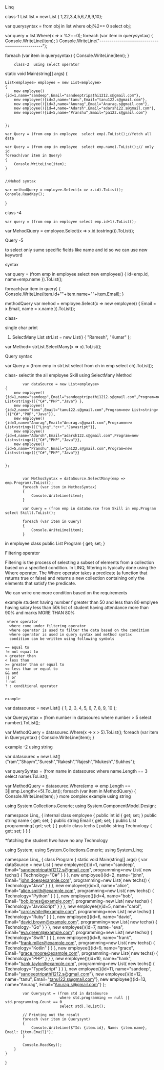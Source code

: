 Linq 

class-1
 List<int> list = new List<int> { 1,22,3,4,5,6,7,8,9,10};

 var querysyntax = from obj in list where obj%2== 0 select obj;

 var query = list.Where(x => x %2==0);
 foreach (var item in querysyntax)
 {
     Console.WriteLine(item);
 }
 Console.WriteLine("-------------------------------------------------");

 foreach (var item in querysyntax)
 {
     Console.WriteLine(item);
 }
        
        class-2  using select operator 
         
static void Main(string[] args)
{

    List<employee> employee = new List<employee>
    {
        new employee(){id=1,name="sandeep",Email="sandeeptripathi1212.s@gmail.com"},
        new employee(){id=2,name="tanu",Email="tanu122.s@gmail.com"},
        new employee(){id=3,name="Anurag",Email="Anurag.s@gmail.com"},
        new employee(){id=4,name="Adarsh",Email="adarsh122.s@gmail.com"},
        new employee(){id=5,name="Pranshu",Email="pa122.s@gmail.com"}


    };

    var Query = (from emp in employee  select emp).ToList();//fetch all data 

    var Query = (from emp in employee  select emp.name).ToList();// only id 
    foreach(var item in Query)
    {
        Console.WriteLine(item);
    }


    //Mehod syntax 

    var methodQuery = employee.Select(x => x.id).ToList();
    Console.ReadKey();
}

 class -4 

    var query = (from emp in employee select emp.id+1).ToList();
  var MehodQuery = employee.Select(x => x.id.tostring()).ToList();

  
  Query -5 


to select only sume specific fields like name and id so we can use
 new keyword 

 syntax


  var query = (from emp in employee
             select new employee()
             {
               id=emp.id,
               name=emp.name
             }).ToList();
          
 foreach(var item in query)
 {
     Console.WriteLine(item.id+""+item.name+""+item.Email);
 }

 methodQuery 
   var mehod = employee.Select(x => new employee()
  {
      Email = x.Email,
      name = x.name
  }).ToList();


  
  class- 

  single char print 

1. SelectMany
    List<string> strList = new List<string>() { "Ramesh", "Kumar" };

  var Method= strList.SelectMany(x => x).ToList();


Query syntax

  var Query = (from emp in strList select from ch in emp select ch).ToList();
      
           
class- selectin the all employee Skill using SelectMany Method

            var dataSource = new List<employee>
    {
        new employee(){id=1,name="sandeep",Email="sandeeptripathi1212.s@gmail.com",Program=new List<string>(){"C#","PHP","Java"} },
        new employee(){id=2,name="tanu",Email="tanu122.s@gmail.com",Program=new List<string>(){"C#","PHP","Java"}},
        new employee(){id=3,name="Anurag",Email="Anurag.s@gmail.com",Program=new List<string>(){"Linq","c++","Javasript"}},
        new employee(){id=4,name="Adarsh",Email="adarsh122.s@gmail.com",Program=new List<string>(){"C#","PHP","Java"}},
        new employee(){id=5,name="Pranshu",Email="pa122.s@gmail.com",Program=new List<string>(){"C#","PHP","Java"}}


    };


            var MethosSyntax = dataSource.SelectMany(emp => emp.Program).ToList();
            foreach (var item in MethosSyntax)
            {
                Console.WriteLine(item);
            }

            var Query = (from emp in dataSource from Skill in emp.Program select Skill).ToList();

            foreach (var item in Query)
            {
                Console.WriteLine(item);
            }

in employee class
        public List<string> Program { get; set; }



Filtering operator

 Filtering is the process of selecting a subset of elements from a 
 collection based on a specified condition. In LINQ, filtering is typically done using the
  Where operator. The Where operator takes a predicate (a function that returns true or false)
   and returns a new collection containing only the elements that satisfy the predicate.

   We can wrire one more condition based on the requirements

   example
    student having number f greater than 50 and less than 80
    emplyee having salary less than 50k
     list of student having attendance more than 90% and marks MORE THAN 80% 



     where operator
      where come under filtering operator
      where operator is used to filter the data based on the condition 
      where operator is used in query syntax and method syntax
      condition can be written using following symbols
    
    == equal to
    != not equal to 
    > greater than
    < less than
    >= greater than or equal to
    <= less than or equal to
    && and
    || or
    ! not
    ? : conditional operator
    

    example

var datasourec = new List<int>() { 1, 2, 3, 4, 5, 6, 7, 8, 9, 10 };

var Querysyntax = (from number in datasourec
                  where number > 5
                  select number).ToList();

var MethodQuery = datasourec.Where(x => x > 5).ToList();
foreach (var item in Querysyntax)
{
    Console.WriteLine(item);
}

example -2 using string

 var datasourec = new List<string>() {"ram","Shaym","Suresh","Rakesh","Rajesh","Mukesh","Sukhes"};

 var querySyntax = (from name in datasourec where name.Length == 3 select name).ToList();

 var MethodQuery = datasourec.Where(emp => emp.Length == 3||emp.Length<=5).ToList();
 foreach (var item in MethodQuery)
 {
     Console.WriteLine(item);
 }
more complex example using string

 using System.Collections.Generic;
using System.ComponentModel.Design;

namespace Linq_
{
    internal class employee
    {
        public int id { get; set; }
        public string name  { get; set; }
        public  string Email { get; set; }
        public List<techs> programming{ get; set; }
    }
    public class techs
    {
        public string Technology { get; set; }
    }
}



*fatching the  student hwo have no any Technology

using System;
using System.Collections.Generic;
using System.Linq;

namespace Linq_
{
    class Program
    {
        static void Main(string[] args)
        {
            var dataSource = new List<employee>
            {
                new employee(){id=1, name="sandeep", Email="sandeeptripathi1212.s@gmail.com", programming=new List<techs>{ new techs() { Technology="C#" } } },
                new employee(){id=2, name="john", Email="john.doe@example.com", programming=new List<techs>{ new techs() { Technology="Java" } } },
                new employee(){id=3, name="alice", Email="alice.smith@example.com", programming=new List<techs>{ new techs() { Technology="Python" } } },
                new employee(){id=4, name="bob", Email="bob.jones@example.com", programming=new List<techs>{ new techs() { Technology="JavaScript" } } },
                new employee(){id=5, name="carol", Email="carol.white@example.com", programming=new List<techs>{ new techs() { Technology="Ruby" } } },
                new employee(){id=6, name="david", Email="david.brown@example.com", programming=new List<techs>{ new techs() { Technology="Go" } } },
                new employee(){id=7, name="eva", Email="eva.green@example.com", programming=new List<techs>{ new techs() { Technology="Swift" } } },
                new employee(){id=8, name="frank", Email="frank.miller@example.com", programming=new List<techs>{ new techs() { Technology="Kotlin" } } },
                new employee(){id=9, name="grace", Email="grace.moore@example.com", programming=new List<techs>{ new techs() { Technology="PHP" } } },
                new employee(){id=10, name="hank", Email="hank.taylor@example.com", programming=new List<techs>{ new techs() { Technology="TypeScript" } } },
                new employee(){id=11, name="sandeep", Email="sandeeptripathi1212.s@gmail.com"},
                new employee(){id=12, name="tanu", Email="tanu122.s@gmail.com"},
                new employee(){id=13, name="Anurag", Email="Anurag.s@gmail.com"}
            };

            var Querysynt = (from std in dataSource
                             where std.programming == null || std.programming.Count == 0
                             select std).ToList();

            // Printing out the result
            foreach (var item in Querysynt)
            {
                Console.WriteLine($"Id: {item.id}, Name: {item.name}, Email: {item.Email}");
            }

            Console.ReadKey();
        }
    }

    
}







